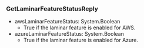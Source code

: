 ### GetLaminarFeatureStatusReply
- awsLaminarFeatureStatus: System.Boolean
  - True if the laminar feature is enabled for AWS.
- azureLaminarFeatureStatus: System.Boolean
  - True if the laminar feature is enabled for Azure.
